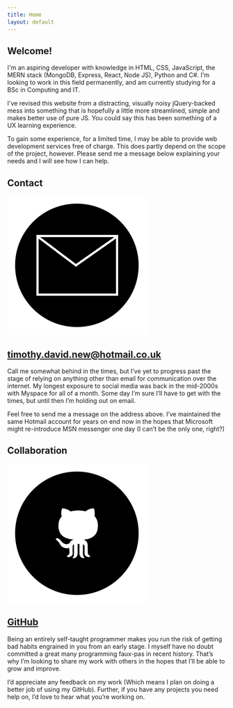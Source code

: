 ```yaml
---
title: Home
layout: default
---
```

<div type="container" id="sect-main">

<div class="heading">
<h2>Welcome!</h2>
<div class="heading--animation"></div>
</div>

<p>I'm an aspiring developer with knowledge in HTML, CSS, JavaScript, the MERN stack (MongoDB, Express, React, Node JS), Python and C#. I'm looking to work in this field permanently, and am currently studying for a BSc in Computing and IT.</p> 
<p>I've revised this website from a distracting, visually noisy jQuery-backed mess into something that is hopefully a little more streamlined, simple and makes better use of pure JS. You could say this has been something of a UX learning experience.</p>
<p> To gain some experience, for a limited time, I may be able to provide web development services free of charge. This does partly depend on the scope of the project, however. Please send me a message below explaining your needs and I will see how I can help.</p> 
</div>
<div type="container" id="sect-bottom">
<div type="container" id="sect1">

<div class="heading">
<h2>Contact</h2>
<div class="heading--animation"></div>
</div>

<a class="navA" href="mailto:timothy.david.new@hotmail.co.uk">
<div class="contacts">
<img id="email" src="assets/img/email.png">
<h2 class="h2Index">timothy.david.new@hotmail.co.uk</h2>
</div>
</a>
<p> Call me somewhat behind in the times, but I’ve yet to progress past the stage of relying on anything other than email for communication over the internet. My longest exposure to social media was back in the mid-2000s with Myspace for all of a month. Some day I’m sure I’ll have to get with the times, but until then I’m holding out on email.</p> 
<p> Feel free to send me a message on the address above. I’ve maintained the same Hotmail account for years on end now in the hopes that Microsoft might re-introduce MSN messenger one day (I can’t be the only one, right?)</p>
</div>
<div type="container" id="sect2">

<div class="heading">
<h2>Collaboration</h2>
<div class="heading--animation"></div>
</div>

<a class="navA" href="https://github.com/tdmnew?tab=repositories">
<div class="contacts" id="gitHubContacts">
<img id="github" src='assets/img/github.png'/>
<h2 class="h2Index">GitHub</h2>
</div>
</a>
<p> Being an entirely self-taught programmer makes you run the risk of getting bad habits engrained in you from an early stage. I myself have no doubt committed a great many programming faux-pas in recent history. That’s why I’m looking to share my work with others in the hopes that I’ll be able to grow and improve.</p>
<p> I’d appreciate any feedback on my work (Which means I plan on doing a better job of using my GitHub). Further, if you have any projects you need help on, I’d love to hear what you’re working on.</p>
</div>
</div>

